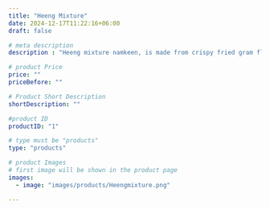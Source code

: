 ```yaml
---
title: "Heeng Mixture"
date: 2024-12-17T11:22:16+06:00
draft: false

# meta description
description : "Heeng mixture namkeen, is made from crispy fried gram flour, peanuts, dal, nukti, etc. seasoned with flavorful spices. The quantity of Heeng or asafoetida is more than the other spices, giving the Heeng mixture namkeen a distinct and elevated taste experience."

# product Price
price: ""
priceBefore: ""

# Product Short Description
shortDescription: ""

#product ID
productID: "1"

# type must be "products"
type: "products"

# product Images
# first image will be shown in the product page
images:
  - image: "images/products/Heengmixture.png"

---
```


